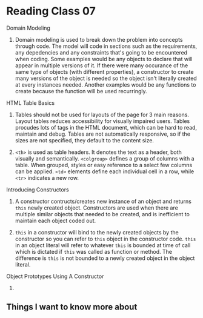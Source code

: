 # Reading Class 07

Domain Modeling

1) Domain modeling is used to break down the problem into concepts through code. The model will code in sections such as the requirements, any depedencies and any constraints that's going to be encountered when coding. Some examples would be any objects to declare that will appear in multiple versions of it. If there were many occurance of the same type of objects (with different properties), a constructor to create many versions of the object is needed so the object isn't literally created at every instances needed. Another examples would be any functions to create because the function will be used recurringly.

HTML Table Basics

1) Tables should not be used for layouts of the page for 3 main reasons. Layout tables reduces accessibility for visually impaired users. Tables procudes lots of tags in the HTML document, which can be hard to read, maintain and debug. Tables are not automatically responsive, so if the sizes are not specified, they default to the content size.

2) `<th>` is used as table headers. It denotes the text as a header, both visually and semantically. `<colgroup>` defines a group of columns with a table. When grouped, styles or easy reference to a select few columns can be applied. `<td>` elements define each individual cell in a row, while `<tr>` indicates a new row.

Introducing Constructors

1) A constructor contructs/creates new instance of an object and returns `this` newly created object. Constructors are used when there are multiple similar objects that needed to be created, and is inefficient to maintain each object coded out.

2) `this` in a constructor will bind to the newly created objects by the constructor so you can refer to `this` object in the constructor code. `this` in an object literal will refer to whatever `this` is bounded at time of call which is dictated if `this` was called as function or method. The difference is `this` is not bounded to a newly created object in the object literal.

Object Prototypes Using A Constructor

1) 

## Things I want to know more about


